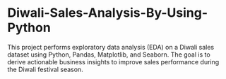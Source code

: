 # Diwali-Sales-Analysis-By-Using-Python
This project performs exploratory data analysis (EDA) on a Diwali sales dataset using Python, Pandas, Matplotlib, and Seaborn. The goal is to derive actionable business insights to improve sales performance during the Diwali festival season.
